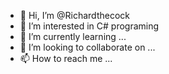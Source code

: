 - 👋 Hi, I’m @Richardthecock
- 👀 I’m interested in C# programing
- 🌱 I’m currently learning ...
- 💞️ I’m looking to collaborate on ...
- 📫 How to reach me ...

<!---
Richardthecock/Richardthecock is a ✨ special ✨ repository because its `README.md` (this file) appears on your GitHub profile.
You can click the Preview link to take a look at your changes.
--->
